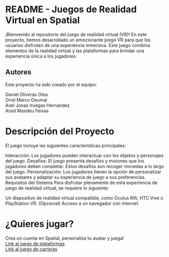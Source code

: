 # README - Juegos de Realidad Virtual en Spatial
¡Bienvenido al repositorio del juego de realidad virtual (VR)! En este proyecto, hemos desarrollado un emocionante juego VR para que los usuarios disfruten de una experiencia inmersiva. Este juego combina elementos de la realidad virtual y las plataformas para brindar una experiencia única a los jugadores.

## Autores
Este proyecto ha sido creado por el equipo:

  Daniel Oliveras Olea  
  Oriol Marco Deumal  
  Axel Jonas Iruegas Hernandez  
  Aniol Masdeu Feixas  

# Descripción del Proyecto
El juego incluye las siguientes características principales:

Interacción: Los jugadores pueden interactuar con los objetos y personajes del juego.
Desafíos: El juego presenta desafíos y misiones que los jugadores deben completar. Estos desafíos son recoger monedas a lo largo del juego.
Personalización: Los jugadores tienen la opción de personalizar sus avatares y adaptar su experiencia de juego a sus preferencias.
Requisitos del Sistema
Para disfrutar plenamente de esta experiencia de juego de realidad virtual, se requiere lo siguiente:

Un dispositivo de realidad virtual compatible, como Oculus Rift, HTC Vive o PlayStation VR. (Opcional)
Acceso a un navegador con internet.

# ¿Quieres jugar?

Crea un cuenta en Spatial, personaliza tu avatar y juega!  
[Link al juego de plataformas](https://www.spatial.io/s/Prova_obstacles-64875cfab3cadd5fd0027005?share=3430489780733958430)  
[Link al juego de carreras](https://www.spatial.io/s/Carrera-coches-648753b3b3cadd5fd002643b?share=3790258407674668239)
